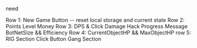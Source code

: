 need

Row 1: New Game Button -- reset local storage and current state
Row 2:  Points 
        Level
        Money
Row 3:  DPS & Click Damage
        Hack Progress Message 
        BotNetSize && Efficiency
Row 4:  CurrentObjectHP && MaxObjectHP
row 5:  RIG Section 
        Click Button 
        Gang Section 

